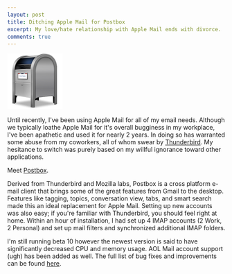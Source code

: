```yaml
---
layout: post
title: Ditching Apple Mail for Postbox
excerpt: My love/hate relationship with Apple Mail ends with divorce.
comments: true
---
```


<img class="alignleft" src="/images/postbox.png" alt="Postbox" />

Until recently, I've been using Apple Mail for all of my email needs. Although we typically loathe Apple Mail for it's overall bugginess in my workplace, I've been apathetic and used it for nearly 2 years. In doing so has warranted some abuse from my coworkers, all of whom swear by <a title="Thunderbird" href="http://www.mozillamessaging.com/en-US/thunderbird/" target="_blank">Thunderbird</a>. My hesitance to switch was purely based on my willful ignorance toward other applications.

Meet <a title="Postbox" href="http://www.postbox-inc.com/" target="_blank">Postbox</a>.

Derived from Thunderbird and Mozilla labs, Postbox is a cross platform e-mail client that brings some of the great features from Gmail to the desktop. Features like tagging, topics, conversation view, tabs, and smart search made this an ideal replacement for Apple Mail. Setting up new accounts was also easy; if you're familiar with Thunderbird, you should feel right at home. Within an hour of installation, I had set up 4 IMAP accounts (2 Work, 2 Personal) and set up mail filters and synchronized additional IMAP folders.

I'm still running beta 10 however the newest version is said to have significantly decreased CPU and memory usage. AOL Mail account support (ugh) has been added as well. The full list of bug fixes and improvements can be found <a href="http://postbox-inc.com/releasenotes/1.0b11" target="_blank">here</a>.